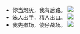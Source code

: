 - 你当炮灰，我有后路。
![](https://wx3.sinaimg.cn/mw690/a716fd45ly1g63l56cxtqj20m80wnwii.jpg)
- 笨人出手，精人出口。
![](https://wx2.sinaimg.cn/mw690/a716fd45ly1g63l56jak7j20m80wn788.jpg)
- 我先撤场，傻仔战场。
![](https://wx2.sinaimg.cn/mw690/a716fd45ly1g63l56ptr4j20m80wndkc.jpg)